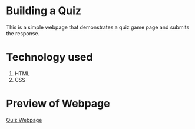 # Building a Quiz 
This is a simple webpage that demonstrates a quiz game page and submits the response.<br>

# Technology used
1. HTML
2. CSS

# Preview of Webpage
[Quiz Webpage](https://mlakshmipraharsha07.github.io/Building-a-Quiz/)
